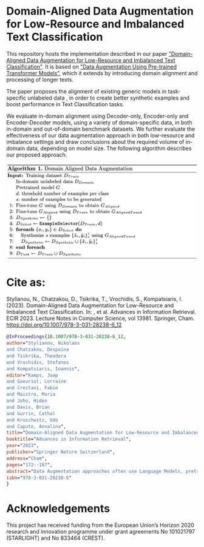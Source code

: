 # Domain-Aligned Data Augmentation for Low-Resource and Imbalanced Text Classification

This repository hosts the implementation described in our paper ["Domain-Aligned Data Augmentation for Low-Resource and Imbalanced Text Classification"](https://doi.org/10.1007/978-3-031-28238-6_12). 
It is based on ["Data Augmentation Using Pre-trained Transformer Models"](https://aclanthology.org/2020.lifelongnlp-1.3.pdf), which it extends by introducing domain alignment and processing of longer texts.

The paper proposes the alignment of existing generic models in task-specific unlabeled data , in order to create better synthetic examples and boost performance in Text Classification tasks. 

We evaluate in-domain alignment using Decoder-only, Encoder-only and Encoder-Decoder models, using a variety of domain-specific data, in both in-domain and out-of-domain benchmark datasets. We further evaluate the effectiveness of our data augmentation approach in both low-resource and imbalance settings and draw conclusions about the required volume of in-domain data, depending on model size. The following algorithm describes our proposed approach. 

<img src="Algorithm.png" alt="Domain-aligned Data Augmentation algorithm" title="Domain-aligned Data Augmentation algorithm">


# Cite as: 
Stylianou, N., Chatzakou, D., Tsikrika, T., Vrochidis, S., Kompatsiaris, I. (2023). Domain-Aligned Data Augmentation for Low-Resource and Imbalanced Text Classification. In: , et al. Advances in Information Retrieval. ECIR 2023. Lecture Notes in Computer Science, vol 13981. Springer, Cham. https://doi.org/10.1007/978-3-031-28238-6_12


```bibtex
@InProceedings{10.1007/978-3-031-28238-6_12,
author="Stylianou, Nikolaos
and Chatzakou, Despoina
and Tsikrika, Theodora
and Vrochidis, Stefanos
and Kompatsiaris, Ioannis",
editor="Kamps, Jaap
and Goeuriot, Lorraine
and Crestani, Fabio
and Maistro, Maria
and Joho, Hideo
and Davis, Brian
and Gurrin, Cathal
and Kruschwitz, Udo
and Caputo, Annalina",
title="Domain-Aligned Data Augmentation for Low-Resource and Imbalanced Text Classification",
booktitle="Advances in Information Retrieval",
year="2023",
publisher="Springer Nature Switzerland",
address="Cham",
pages="172--187",
abstract="Data Augmentation approaches often use Language Models, pretrained on large quantities of unlabeled generic data, to conditionally generate examples. However, the generated data can be of subpar quality and struggle to maintain the same characteristics as the original dataset. To this end, we propose a Data Augmentation method for low-resource and imbalanced datasets, by aligning Language Models to in-domain data prior to generating synthetic examples. In particular, we propose the alignment of existing generic models in task-specific unlabeled data, in order to create better synthetic examples and boost performance in Text Classification tasks. We evaluate our approach on three diverse and well-known Language Models, four datasets, and two settings (i.e. imbalance and low-resource) in which Data Augmentation is usually deployed, and study the correlation between the amount of data required for alignment, model size, and its effects in downstream in-domain and out-of-domain tasks. Our results showcase that in-domain alignment helps create better examples and increase the performance in Text Classification. Furthermore, we find a positive connection between the number of training parameters in Language Models, the volume of fine-tuning data, and their effects in downstream tasks.",
isbn="978-3-031-28238-6"
}
```

# Acknowledgements
This project has received funding from the European Union’s Horizon 2020 research and innovation programme under grant agreements No 101021797 (STARLIGHT) and No 833464 (CREST).